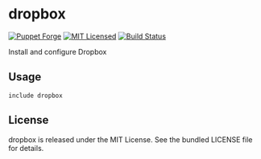 dropbox
==============

[![Puppet Forge](https://img.shields.io/puppetforge/v/halyard/dropbox.svg)](https://forge.puppetlabs.com/halyard/dropbox)
[![MIT Licensed](https://img.shields.io/badge/license-MIT-green.svg)](https://tldrlegal.com/license/mit-license)
[![Build Status](https://img.shields.io/circleci/project/halyard/puppet-dropbox.svg)](https://circleci.com/gh/halyard/puppet-dropbox)

Install and configure Dropbox

## Usage

```puppet
include dropbox
```

## License

dropbox is released under the MIT License. See the bundled LICENSE file for details.

